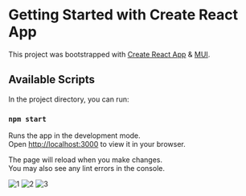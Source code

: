 # Getting Started with Create React App

This project was bootstrapped with [Create React App](https://github.com/facebook/create-react-app) & [MUI](https://mui.com).

## Available Scripts

In the project directory, you can run:

### `npm start`

Runs the app in the development mode.\
Open [http://localhost:3000](http://localhost:3000) to view it in your browser.

The page will reload when you make changes.\
You may also see any lint errors in the console.

![1](https://user-images.githubusercontent.com/53408118/179618053-99c105f2-924d-4d06-a8c0-5b7f6a58b541.PNG)
![2](https://user-images.githubusercontent.com/53408118/179618060-749b28ac-3f79-4fc0-8859-b3e7269362cf.PNG)
![3](https://user-images.githubusercontent.com/53408118/179618061-e35a705b-94a5-4f71-88bb-f4193bed5328.PNG)
